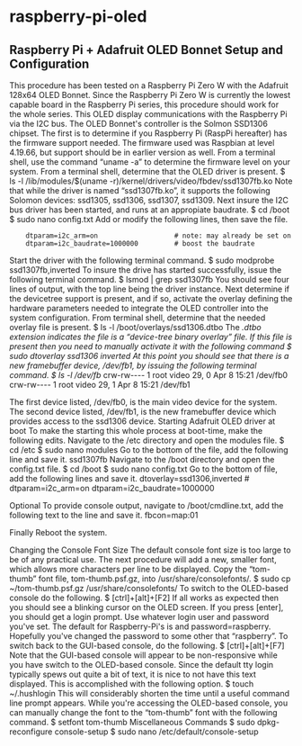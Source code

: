 # raspberry-pi-oled
## Raspberry Pi + Adafruit OLED Bonnet Setup and Configuration

This procedure has been tested on a Raspberry Pi Zero W with the Adafruit 128x64 OLED Bonnet.  Since the Raspberry Pi Zero W is currently the lowest capable board in the Raspberry Pi series, this procedure should work for the whole series.  This OLED display communications with the Raspberry Pi via the I2C bus.  The OLED Bonnet's controller is the Solmon SSD1306 chipset.
The first is to determine if you Raspberry Pi (RaspPi hereafter) has the firmware support needed.  The firmware used was Raspbian at level 4.19.66, but support should be in earlier version as well.  From a terminal shell, use the command “uname -a” to determine the firmware level on your system.
 From a terminal shell, determine that the OLED driver is present.
$ ls -l /lib/modules/$(uname -r)/kernel/drivers/video/fbdev/ssd1307fb.ko
Note that while the driver is named “ssd1307fb.ko”, it supports the following Solomon devices:  ssd1305, ssd1306, ssd1307, ssd1309.
Next insure the I2C bus driver has been started, and runs at an appropiate baudrate.
$ cd /boot
$ sudo nano config.txt
Add or modify the following lines, then save the file.
```
	dtparam=i2c_arm=on                   # note: may already be set on
	dtparam=i2c_baudrate=1000000         # boost the baudrate
```
Start the driver with the following terminal command.
$ sudo modprobe ssd1307fb,inverted
To insure the drive has started successfully, issue the following terminal command.
$ lsmod | grep ssd1307fb
You should see four lines of output, with the top line being the driver instance.
Next determine if the devicetree support is present, and if so, activate the overlay defining the hardware parameters needed to integrate the OLED controller into the system configuration.  From terminal shell, determine that the needed overlay file is present.
 $ ls -l /boot/overlays/ssd1306.dtbo
The *.dtbo extension indicates the file is a “device-tree binary overlay” file.
If this file is present then you need to manually activate it with the following command
	$ sudo dtoverlay ssd1306 inverted
At this point you should see that there is a new framebuffer device, /dev/fb1, by issuing the following terminal command.
$ ls -l /dev/fb*
crw-rw---- 1 root video 29, 0 Apr   8 15:21 /dev/fb0
crw-rw---- 1 root video 29, 1 Apr   8 15:21 /dev/fb1

The first device listed, /dev/fb0, is the main video device for the system.  The second device listed, /dev/fb1,  is the new framebuffer device which provides access to the ssd1306 device.
Starting Adafruit OLED driver at boot
To make the starting this whole process at boot-time, make the following edits.
Navigate to the /etc directory and open the modules file.
	$ cd /etc
	$ sudo nano modules
Go to the bottom of the file, add the following line and save it.
	ssd1307fb
Navigate to the /boot directory and open the config.txt file.
$ cd /boot
$ sudo nano config.txt
Go to the bottom of file, add the following lines and save it.
dtoverlay=ssd1306,inverted
	#
	dtparam=i2c_arm=on
	dtparam=i2c_baudrate=1000000

Optional
To provide console output, navigate to /boot/cmdline.txt, add the following text to the line and save it.
fbcon=map:01

Finally
Reboot the system.

Changing the Console Font Size
The default console font size is too large to be of any practical use.  The next procedure will add a new, smaller font, which allows more characters per line to be displayed.
Copy the “tom-thumb” font file, tom-thumb.psf.gz, into /usr/share/consolefonts/.
	$ sudo cp ~/tom-thumb.psf.gz /usr/share/consolefonts/
To switch to the OLED-based console do the following.
	$ [ctrl]+[alt]+[F2]
If all works as expected then you should see a blinking cursor on the OLED screen.  If you press [enter], you should get a login prompt.  Use whatever login user and password you've set.  The default for Raspberry-Pi's is and password=raspberry.  Hopefully you've changed the password to some other that “raspberry”.
To switch back to the GUI-based console, do the following.
	$ [ctrl]+[alt]+[F7]
Note that the GUI-based console will appear to be non-responsive while you have switch to the OLED-based console.
Since the default tty login typically spews out quite a bit of text, it is nice to not have this text displayed.  This is accomplished with the following option.
	$ touch ~/.hushlogin
This will considerably shorten the time until a useful command line prompt appears.
While you're accessing the OLED-based console, you can manually change the font to the “tom-thumb” font with the following command.
	$ setfont tom-thumb
Miscellaneous Commands
$ sudo dpkg-reconfigure console-setup
$ sudo nano /etc/default/console-setup

